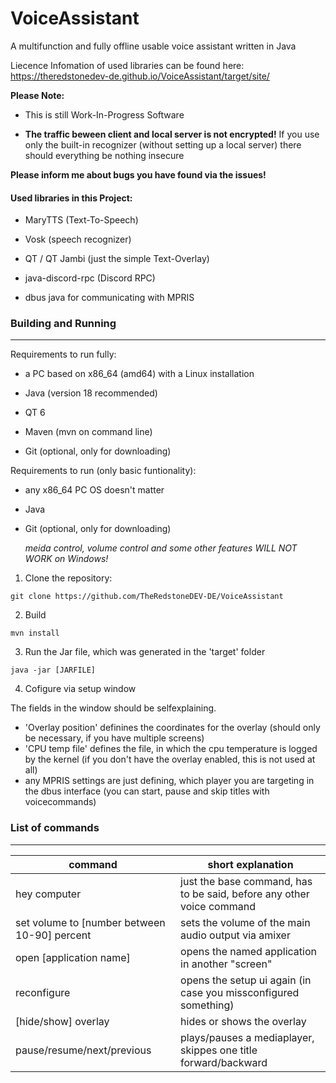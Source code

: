 # VoiceAssistant

A multifunction and fully offline usable voice assistant written in Java

Liecence Infomation of used libraries can be found here: https://theredstonedev-de.github.io/VoiceAssistant/target/site/

**Please Note:**

- This is still Work-In-Progress Software

- **The traffic beween client and local server is not encrypted!** If you use only the built-in recognizer (without setting up a local server) there should everything be nothing insecure

**Please inform me about bugs you have found via the issues!**

#### Used libraries in this Project:

- MaryTTS (Text-To-Speech)

- Vosk (speech recognizer)

- QT / QT Jambi (just the simple Text-Overlay)

- java-discord-rpc (Discord RPC)

- dbus java for communicating with MPRIS



### Building and Running

---

Requirements to run fully:

- a PC based on x86_64 (amd64) with a Linux installation

- Java (version 18 recommended)

- QT 6

- Maven (mvn on command line)

- Git (optional, only for downloading)

Requirements to run (only basic funtionality):

- any x86_64 PC OS doesn't matter

- Java

- Git (optional, only for downloading)
  
  *meida control, volume control and some other features WILL NOT WORK on Windows!*



1. Clone the repository:

`git clone https://github.com/TheRedstoneDEV-DE/VoiceAssistant` 

2. Build

`mvn install`

3. Run the Jar file, which was generated in the 'target' folder

`java -jar [JARFILE]`

4. Cofigure via setup window

The fields in the window should be selfexplaining.
- 'Overlay position' definines the coordinates for the overlay (should only be necessary, if you have multiple screens)
- 'CPU temp file' defines the file, in which the cpu temperature is logged by the kernel (if you don't have the overlay enabled, this is not used at all)
- any MPRIS settings are just defining, which player you are targeting in the dbus interface (you can start, pause and skip titles with voicecommands)

### List of commands

---

| command                                      | short explanation                                                     |
| -------------------------------------------- | --------------------------------------------------------------------- |
| hey computer                                 | just the base command, has to be said, before any other voice command |
| set volume to [number between 10-90] percent | sets the volume of the main audio output via amixer                   |
| open [application name]                      | opens the named application in another "screen"                       |
| reconfigure                                  | opens the setup ui again (in case you missconfigured something)       |
| [hide/show] overlay                          | hides or shows the overlay                                            |
| pause/resume/next/previous                   | plays/pauses a mediaplayer, skippes one title forward/backward        |
